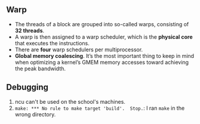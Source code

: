 
## Warp
- The threads of a block are grouped into so-called warps, consisting of **32 threads**.
- A warp is then assigned to a warp scheduler, which is the **physical core** that executes the instructions.
- There are **four** warp schedulers per multiprocessor.
- **Global memory coalescing**. It’s the most important thing to keep in mind when optimizing a kernel’s GMEM memory accesses toward achieving the peak bandwidth.


## Debugging
1. ncu can't be used on the school's machines.
2. `make: *** No rule to make target 'build'.  Stop.`: I ran `make` in the wrong directory.